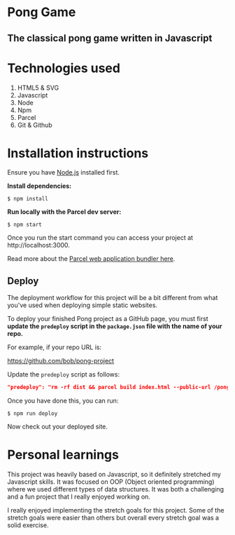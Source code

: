 # Pong Game

## The classical pong game written in Javascript

# Technologies used
1. HTML5 & SVG
2. Javascript
3. Node
4. Npm
5. Parcel
6. Git & Github

# Installation instructions

Ensure you have [Node.js](https://nodejs.org/en/) installed first.

**Install dependencies:**

`$ npm install`

**Run locally with the Parcel dev server:**

`$ npm start`

Once you run the start command you can access your project at http://localhost:3000.

Read more about the [Parcel web application bundler here](https://parceljs.org/).

## Deploy

The deployment workflow for this project will be a bit different from what you've used when deploying simple static websites.

To deploy your finished Pong project as a GitHub page, you must first **update the `predeploy` script in the `package.json` file with the name of your repo.**

For example, if your repo URL is:

https://github.com/bob/pong-project

Update the `predeploy` script as follows:

```json
"predeploy": "rm -rf dist && parcel build index.html --public-url /pong-project",
```

Once you have done this, you can run:

`$ npm run deploy`

Now check out your deployed site.


# Personal learnings
This project was heavily based on Javascript, so it definitely stretched my Javascript skills. It was focused on OOP (Object oriented programming) where we used different types of data structures.
It was both a challenging and a fun project that I really enjoyed working on.

I really enjoyed implementing the stretch goals for this project. Some of the stretch goals were easier than others but overall every stretch goal was a solid exercise.



